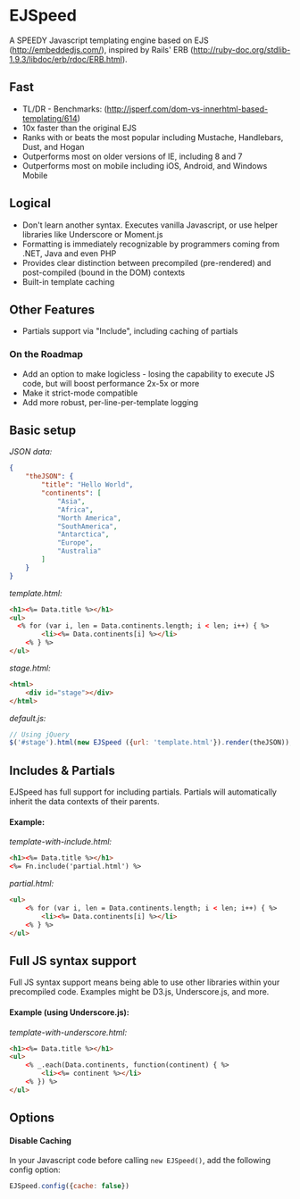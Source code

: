 EJSpeed
========
A SPEEDY Javascript templating engine based on EJS (http://embeddedjs.com/), inspired by Rails' ERB (http://ruby-doc.org/stdlib-1.9.3/libdoc/erb/rdoc/ERB.html).

## Fast

* TL/DR - Benchmarks: (http://jsperf.com/dom-vs-innerhtml-based-templating/614)
* 10x faster than the original EJS
* Ranks with or beats the most popular including Mustache, Handlebars, Dust, and Hogan
* Outperforms most on older versions of IE, including 8 and 7
* Outperforms most on mobile including iOS, Android, and Windows Mobile

## Logical

* Don't learn another syntax. Executes vanilla Javascript, or use helper libraries like Underscore or Moment.js
* Formatting is immediately recognizable by programmers coming from .NET, Java and even PHP
* Provides clear distinction between precompiled (pre-rendered) and post-compiled (bound in the DOM) contexts
* Built-in template caching

## Other Features

* Partials support via "Include", including caching of partials

### On the Roadmap

* Add an option to make logicless - losing the capability to execute JS code, but will boost performance 2x-5x or more
* Make it strict-mode compatible
* Add more robust, per-line-per-template logging

## Basic setup

*JSON data:*
```json
{
    "theJSON": {
        "title": "Hello World",
        "continents": [
            "Asia",
            "Africa",
            "North America",
            "SouthAmerica",
            "Antarctica",
            "Europe",
            "Australia"
        ]
    }
}
```

*template.html:*
```html
<h1><%= Data.title %></h1>
<ul>
  <% for (var i, len = Data.continents.length; i < len; i++) { %>
		<li><%= Data.continents[i] %></li>
	<% } %>
</ul>
```

*stage.html:*
```html
<html>
	<div id="stage"></div>
</html>
```

*default.js:*
```javascript
// Using jQuery
$('#stage').html(new EJSpeed ({url: 'template.html'}).render(theJSON));
```


## Includes & Partials

EJSpeed has full support for including partials. Partials will automatically inherit the data contexts of their parents.

#### Example:

*template-with-include.html:*
```html
<h1><%= Data.title %></h1>
<%= Fn.include('partial.html') %>
```

*partial.html:*
```html
<ul>
	<% for (var i, len = Data.continents.length; i < len; i++) { %>
		<li><%= Data.continents[i] %></li>
	<% } %>
</ul>
```

## Full JS syntax support

Full JS syntax support means being able to use other libraries within your precompiled code. Examples might be D3.js, Underscore.js, and more. 

#### Example (using Underscore.js):

*template-with-underscore.html:*
```html
<h1><%= Data.title %></h1>
<ul>
	<% _.each(Data.continents, function(continent) { %>
		<li><%= continent %></li>
	<% }) %>
</ul>
```

## Options

#### Disable Caching
In your Javascript code before calling `new EJSpeed()`, add the following config option:
```javascript
EJSpeed.config({cache: false})
```
